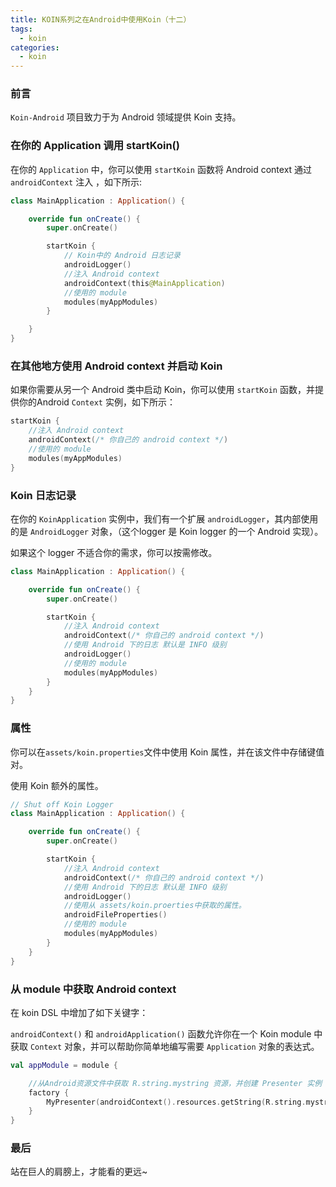 ```yaml
---
title: KOIN系列之在Android中使用Koin（十二）
tags:
  - koin
categories:
  - koin
---
```


### 前言

`Koin-Android` 项目致力于为 Android 领域提供 Koin 支持。

### 在你的 Application 调用 startKoin()

在你的 `Application` 中，你可以使用 `startKoin` 函数将 Android context 通过 `androidContext` 注入 ，如下所示:

```kotlin
class MainApplication : Application() {

    override fun onCreate() {
        super.onCreate()

        startKoin {
            // Koin中的 Android 日志记录
            androidLogger()
            //注入 Android context
            androidContext(this@MainApplication)
            //使用的 module
            modules(myAppModules)
        }

    }
}
```

### 在其他地方使用 Android context 并启动 Koin

如果你需要从另一个 Android 类中启动 Koin，你可以使用 `startKoin` 函数，并提供你的Android `Context` 实例，如下所示：

```kotlin
startKoin {
    //注入 Android context
    androidContext(/* 你自己的 android context */)
    //使用的 module
    modules(myAppModules)
}
```

### Koin 日志记录

在你的 `KoinApplication` 实例中，我们有一个扩展 `androidLogger`，其内部使用的是 `AndroidLogger` 对象，（这个logger 是 Koin logger 的一个 Android 实现）。

如果这个 logger 不适合你的需求，你可以按需修改。

```kotlin
class MainApplication : Application() {

    override fun onCreate() {
        super.onCreate()

        startKoin {
            //注入 Android context
            androidContext(/* 你自己的 android context */)
            //使用 Android 下的日志 默认是 INFO 级别
            androidLogger()
            //使用的 module
            modules(myAppModules)
        }
    }
}
```

### 属性

你可以在`assets/koin.properties`文件中使用 Koin 属性，并在该文件中存储键值对。

使用 Koin 额外的属性。

```kotlin
// Shut off Koin Logger
class MainApplication : Application() {

    override fun onCreate() {
        super.onCreate()

        startKoin {
            //注入 Android context
            androidContext(/* 你自己的 android context */)
            //使用 Android 下的日志 默认是 INFO 级别
            androidLogger()
            //使用从 assets/koin.proerties中获取的属性。
            androidFileProperties()
            //使用的 module
            modules(myAppModules)
        }
    }
}

```

### 从 module 中获取 Android context

在 koin DSL 中增加了如下关键字：

`androidContext()` 和 `androidApplication()` 函数允许你在一个 Koin module 中获取 `Context` 对象，并可以帮助你简单地编写需要 `Application` 对象的表达式。

```kotlin
val appModule = module {

    //从Android资源文件中获取 R.string.mystring 资源，并创建 Presenter 实例
    factory {
        MyPresenter(androidContext().resources.getString(R.string.mystring))
    }
}
```

### 最后

站在巨人的肩膀上，才能看的更远~
